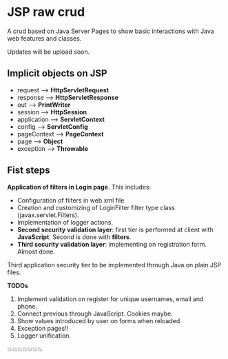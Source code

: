 # JSP raw crud

A crud based on Java Server Pages to show basic interactions with Java web features and classes.

Updates will be upload soon.

## Implicit objects on JSP

* request --> **HttpServletRequest**
* response --> **HttpServletResponse**
* out --> **PrintWriter**
* session --> **HttpSession**
* application --> **ServletContext**
* config --> **ServletConfig**
* pageContext --> **PageContext**
* page --> **Object**
* exception --> **Throwable**

## Fist steps

**Application of filters in Login page**. This includes:

* Configuration of filters in web.xml file.
* Creation and customizing of LoginFilter filter type class (javax.servlet.Filters).
* Implementation of logger actions.
* **Second security validation layer**: first tier is performed at client with **JavaScript**. Second is done with **filters**.
* **Third security validation layer**: implementing on registration form. Almost done.

Third application security tier to be implemented through Java on plain JSP files.

**TODOs**

1. Implement validation on register for unique usernames, email and phone.
2. Connect previous through JavaScript. Cookies maybe.
3. Show values introduced by user on forms when reloaded.
4. Exception pages!!
5. Logger unification.

:boom::boom::boom::boom::boom::boom::boom:

